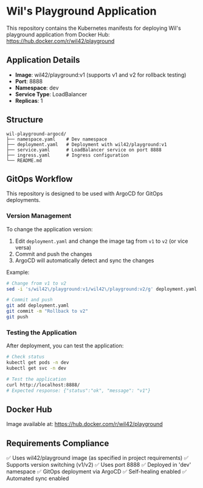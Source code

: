 # Wil's Playground Application

This repository contains the Kubernetes manifests for deploying Wil's playground application from Docker Hub: https://hub.docker.com/r/wil42/playground

## Application Details

- **Image**: wil42/playground:v1 (supports v1 and v2 for rollback testing)
- **Port**: 8888
- **Namespace**: dev
- **Service Type**: LoadBalancer
- **Replicas**: 1

## Structure

```
wil-playground-argocd/
├── namespace.yaml    # Dev namespace
├── deployment.yaml   # Deployment with wil42/playground:v1
├── service.yaml      # LoadBalancer service on port 8888
├── ingress.yaml      # Ingress configuration
└── README.md
```

## GitOps Workflow

This repository is designed to be used with ArgoCD for GitOps deployments.

### Version Management

To change the application version:
1. Edit `deployment.yaml` and change the image tag from `v1` to `v2` (or vice versa)
2. Commit and push the changes
3. ArgoCD will automatically detect and sync the changes

Example:
```bash
# Change from v1 to v2
sed -i 's/wil42\/playground:v1/wil42\/playground:v2/g' deployment.yaml

# Commit and push
git add deployment.yaml
git commit -m "Rollback to v2"
git push
```

### Testing the Application

After deployment, you can test the application:
```bash
# Check status
kubectl get pods -n dev
kubectl get svc -n dev

# Test the application
curl http://localhost:8888/
# Expected response: {"status":"ok", "message": "v1"}
```

## Docker Hub

Image available at: https://hub.docker.com/r/wil42/playground

## Requirements Compliance

✅ Uses wil42/playground image (as specified in project requirements)
✅ Supports version switching (v1/v2)
✅ Uses port 8888
✅ Deployed in 'dev' namespace
✅ GitOps deployment via ArgoCD
✅ Self-healing enabled
✅ Automated sync enabled


